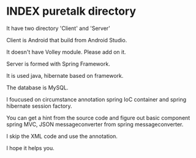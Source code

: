 # INDEX puretalk directory

It have two directory 'Client' and 'Server'

Client is Android that build from Android Studio.

It doesn't have Volley module. Please add on it.

Server is formed with Spring Framework.

It is used java, hibernate based on framework.

The database is MySQL.

I foucused on circumstance annotation spring IoC container and spring hibernate session factory.

You can get a hint from the source code and figure out basic component spring MVC, JSON messageconverter from spring messageconverter.

I skip the XML code and use the annotation.

I hope it helps you.
